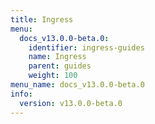 ```yaml
---
title: Ingress
menu:
  docs_v13.0.0-beta.0:
    identifier: ingress-guides
    name: Ingress
    parent: guides
    weight: 100
menu_name: docs_v13.0.0-beta.0
info:
  version: v13.0.0-beta.0
---
```


